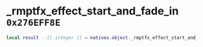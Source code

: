 # _rmptfx_effect_start_and_fade_in `0x276EFF8E`

```lua
local result --[[ integer ]] = natives.object._rmptfx_effect_start_and_fade_in(_unk0 --[[ integer ]], _unk1 --[[ integer ]], _unk2 --[[ integer ]], _unk3 --[[ integer ]])
```